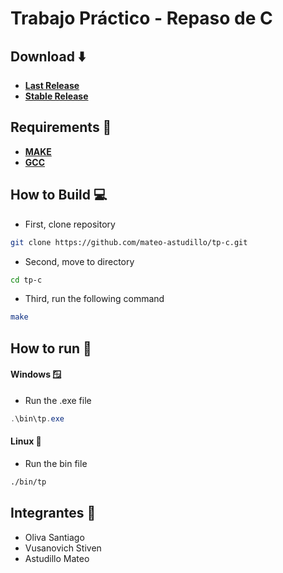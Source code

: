 # Trabajo Práctico - Repaso de C 

## Download ⬇️
- [**Last Release**](https://github.com/mateo-astudillo/tp-c/releases/tag/v0.1.8)
- [**Stable Release**](https://github.com/mateo-astudillo/tp-c/releases/tag/v0.1.8)

## Requirements 🔧

- [**MAKE**](https://cmake.org/install/)
- [**GCC**](https://gcc.gnu.org/install/)

## How to Build 💻

- First, clone repository
```sh
git clone https://github.com/mateo-astudillo/tp-c.git
```
- Second, move to directory
```sh
cd tp-c
```
- Third, run the following command
```sh
make
```

## How to run 🚀

#### Windows 🪟

- Run the .exe file
```powershell
.\bin\tp.exe
```

#### Linux 🐧

- Run the bin file
```sh
./bin/tp
```

## Integrantes 👤
- Oliva Santiago
- Vusanovich Stiven
- Astudillo Mateo
